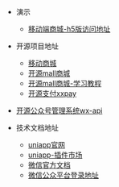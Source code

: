 * 演示
  * [移动端商城-h5版访问地址](https://portal-web.mall.huozaigz.com/#/)
* 开源项目地址
  * [移动商城](https://github.com/digitalops-mall/mobile-mall)
  * [开源mall商城](https://github.com/digitalops-mall/mall)
  * [开源mall商城-学习教程](https://github.com/macrozheng/mall-learning)
  * [开源支付xxpay](https://github.com/digitalops-mall/mall-pay)
* [开源公众号管理系统wx-api](https://github.com/digitalops-mall/wx-api)
  
* 技术文档地址
  * [uniapp官网](https://uniapp.dcloud.io/README)
  * [uniapp-插件市场](https://ext.dcloud.net.cn)
  * [微信官方文档](https://developers.weixin.qq.com/miniprogram/introduction/)
  * [微信公众平台登录地址](https://mp.weixin.qq.com)